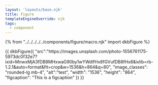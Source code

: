 ```yaml
---
layout: 'layouts/base.njk'
title: Figure
templateEngineOverride: njk
tags:
  - component
---
```

{% from "../../../../../components/figure/macro.njk" import dkbFigure %}

<div class="max-w-2xl">
{{ dkbFigure({
		"src":"https://images.unsplash.com/photo-1556761175-5973dc0f32e7?ixid=MnwxMjA3fDB8MHxwaG90by1wYWdlfHx8fGVufDB8fHx8&ixlib=rb-1.2.1&auto=format&fit=crop&w=1536&h=864&q=80",
		"image_classes": "rounded-lg mb-4",
		"alt":"test",
		"width": "1536",
		"height": "864",
		"figcaption": "This is a figcaption"
	})
}}
</div>